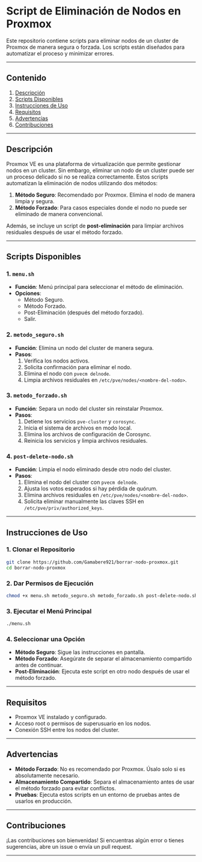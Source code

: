 

# Script de Eliminación de Nodos en Proxmox

Este repositorio contiene scripts para eliminar nodos de un cluster de Proxmox de manera segura o forzada. Los scripts están diseñados para automatizar el proceso y minimizar errores.

---

## **Contenido**
1. [Descripción](#descripción)
2. [Scripts Disponibles](#scripts-disponibles)
3. [Instrucciones de Uso](#instrucciones-de-uso)
4. [Requisitos](#requisitos)
5. [Advertencias](#advertencias)
6. [Contribuciones](#contribuciones)

---

## **Descripción**
Proxmox VE es una plataforma de virtualización que permite gestionar nodos en un cluster. Sin embargo, eliminar un nodo de un cluster puede ser un proceso delicado si no se realiza correctamente. Estos scripts automatizan la eliminación de nodos utilizando dos métodos:

1. **Método Seguro**: Recomendado por Proxmox. Elimina el nodo de manera limpia y segura.
2. **Método Forzado**: Para casos especiales donde el nodo no puede ser eliminado de manera convencional.

Además, se incluye un script de **post-eliminación** para limpiar archivos residuales después de usar el método forzado.

---

## **Scripts Disponibles**

### **1. `menu.sh`**
- **Función**: Menú principal para seleccionar el método de eliminación.
- **Opciones**:
  - Método Seguro.
  - Método Forzado.
  - Post-Eliminación (después del método forzado).
  - Salir.

### **2. `metodo_seguro.sh`**
- **Función**: Elimina un nodo del cluster de manera segura.
- **Pasos**:
  1. Verifica los nodos activos.
  2. Solicita confirmación para eliminar el nodo.
  3. Elimina el nodo con `pvecm delnode`.
  4. Limpia archivos residuales en `/etc/pve/nodes/<nombre-del-nodo>`.

### **3. `metodo_forzado.sh`**
- **Función**: Separa un nodo del cluster sin reinstalar Proxmox.
- **Pasos**:
  1. Detiene los servicios `pve-cluster` y `corosync`.
  2. Inicia el sistema de archivos en modo local.
  3. Elimina los archivos de configuración de Corosync.
  4. Reinicia los servicios y limpia archivos residuales.

### **4. `post-delete-nodo.sh`**
- **Función**: Limpia el nodo eliminado desde otro nodo del cluster.
- **Pasos**:
  1. Elimina el nodo del cluster con `pvecm delnode`.
  2. Ajusta los votos esperados si hay pérdida de quórum.
  3. Elimina archivos residuales en `/etc/pve/nodes/<nombre-del-nodo>`.
  4. Solicita eliminar manualmente las claves SSH en `/etc/pve/priv/authorized_keys`.

---

## **Instrucciones de Uso**

### **1. Clonar el Repositorio**
```bash
git clone https://github.com/Gamabere921/borrar-nodo-proxmox.git
cd borrar-nodo-proxmox
```

### **2. Dar Permisos de Ejecución**
```bash
chmod +x menu.sh metodo_seguro.sh metodo_forzado.sh post-delete-nodo.sh
```

### **3. Ejecutar el Menú Principal**
```bash
./menu.sh
```

### **4. Seleccionar una Opción**
- **Método Seguro**: Sigue las instrucciones en pantalla.
- **Método Forzado**: Asegúrate de separar el almacenamiento compartido antes de continuar.
- **Post-Eliminación**: Ejecuta este script en otro nodo después de usar el método forzado.

---

## **Requisitos**
- Proxmox VE instalado y configurado.
- Acceso root o permisos de superusuario en los nodos.
- Conexión SSH entre los nodos del cluster.

---

## **Advertencias**
- **Método Forzado**: No es recomendado por Proxmox. Úsalo solo si es absolutamente necesario.
- **Almacenamiento Compartido**: Separa el almacenamiento antes de usar el método forzado para evitar conflictos.
- **Pruebas**: Ejecuta estos scripts en un entorno de pruebas antes de usarlos en producción.

---

## **Contribuciones**
¡Las contribuciones son bienvenidas! Si encuentras algún error o tienes sugerencias, abre un issue o envía un pull request.

---
